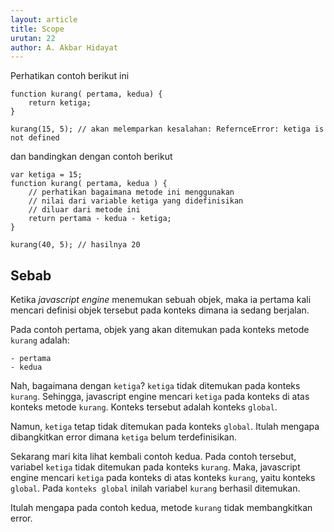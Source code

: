 ```yaml
---
layout: article
title: Scope
urutan: 22
author: A. Akbar Hidayat
---
```


Perhatikan contoh berikut ini

    function kurang( pertama, kedua) {
        return ketiga;
    }
    
    kurang(15, 5); // akan melemparkan kesalahan: RefernceError: ketiga is not defined

dan bandingkan dengan contoh berikut

    var ketiga = 15;
    function kurang( pertama, kedua ) {
        // perhatikan bagaimana metode ini menggunakan
        // nilai dari variable ketiga yang didefinisikan
        // diluar dari metode ini
        return pertama - kedua - ketiga;
    }
    
    kurang(40, 5); // hasilnya 20
    
## Sebab

Ketika *javascript engine* menemukan sebuah objek, maka ia pertama kali mencari definisi objek tersebut pada konteks dimana ia sedang berjalan.

Pada contoh pertama, objek yang akan ditemukan pada konteks metode `kurang` adalah:

    - pertama
    - kedua
    
Nah, bagaimana dengan `ketiga`? `ketiga` tidak ditemukan pada konteks `kurang`. Sehingga, javascript engine mencari `ketiga` pada konteks di atas konteks metode `kurang`. Konteks tersebut adalah konteks `global`.

Namun, `ketiga` tetap tidak ditemukan pada konteks `global`. Itulah mengapa dibangkitkan error dimana `ketiga` belum terdefinisikan.

Sekarang mari kita lihat kembali contoh kedua. Pada contoh tersebut, variabel `ketiga` tidak ditemukan pada konteks `kurang`. Maka, javascript engine mencari `ketiga` pada konteks di atas konteks `kurang`, yaitu konteks `global`. Pada `konteks global` inilah variabel `kurang` berhasil ditemukan.

Itulah mengapa pada contoh kedua, metode `kurang` tidak membangkitkan error.